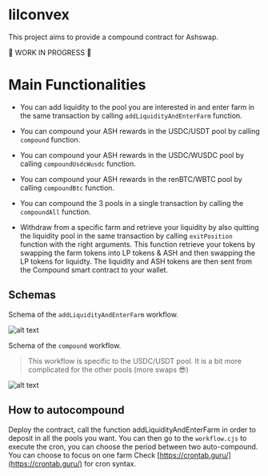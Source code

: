 # lilconvex

This project aims to provide a compound contract for Ashswap.

:construction: WORK IN PROGRESS :construction:

# Main Functionalities

- You can add liquidity to the pool you are interested in and enter farm in the same transaction by calling `addLiquidityAndEnterFarm` function.

- You can compound your ASH rewards in the USDC/USDT pool by calling `compound` function.
- You can compound your ASH rewards in the USDC/WUSDC pool by calling `compoundUsdcWusdc` function.
- You can compound your ASH rewards in the renBTC/WBTC pool by calling `compoundBtc` function.
- You can compound the 3 pools in a single transaction by calling the `compoundAll` function.

- Withdraw from a specific farm and retrieve your liquidity by also quitting the liquidity pool in the same transaction by calling `exitPosition` function with the right arguments. This function retrieve your tokens by swapping the farm tokens into LP tokens & ASH and then swapping the LP tokens for liquidty. The liquidity and ASH tokens are then sent from the Compound smart contract to your wallet.

## Schemas

Schema of the `addLiquidityAndEnterFarm` workflow.

![alt text](https://github.com/yum0e/lilconvex/blob/main/images/addLiquidityAndEnterFarm.png?raw=true)

Schema of the `compound` workflow.

> This workflow is specific to the USDC/USDT pool. It is a bit more complicated for the other pools (more swaps 😎)

![alt text](https://github.com/yum0e/lilconvex/blob/main/images/compound2.png?raw=true)

## How to autocompound

Deploy the contract, call the function addLiquidityAndEnterFarm in order to deposit in all the pools you want.
You can then go to the `workflow.cjs` to execute the cron, you can choose the period between two auto-compound. You can choose to focus on one farm
Check [https://crontab.guru/](https://crontab.guru/) for cron syntax.
